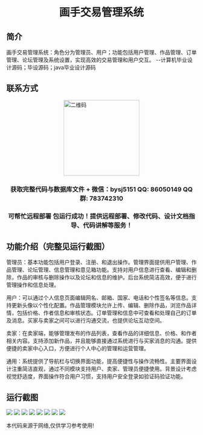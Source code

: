 <p><h1 align="center">画手交易管理系统</h1></p>

## 简介
画手交易管理系统：角色分为管理员、用户；功能包括用户管理、作品管理、订单管理、论坛管理及系统设置，实现高效的交易管理和用户交互。    --计算机毕业设计源码；毕设源码；java毕业设计源码


## 联系方式
<img src="https://bs-1329754181.cos.ap-shanghai.myqcloud.com/wx.jpg" alt="二维码" style="display: block; margin: 0 auto;" width="200px">
<p><h3 align="center">获取完整代码与数据库文件 + 微信：bysj5151 QQ: 86050149 QQ群: 783742310</h3></p>
<p><h3 align="center">可帮忙远程部署 包运行成功！提供远程部署、修改代码、设计文档指导、代码讲解等服务！</h3></p>

## 功能介绍（完整见运行截图）
管理员：基本功能包括用户登录、注册、和退出操作。管理界面提供用户管理、作品管理、论坛管理、信息管理和意见箱功能。支持对用户信息进行查看、编辑和删除，作品的审核与删除操作以及论坛和信息的维护。后台系统简洁高效，便于进行管理操作和信息处理。

用户：可以通过个人信息页面编辑网名、邮箱、国家、电话和个性签名等信息。支持更新头像以个性化配置。作品管理模块允许上传、编辑、删除作品，浏览作品详情，包括价格、作者信息和审核状态。订单管理和信息中可查看和处理自己的订单及消息。买家与卖家之间可以进行沟通交流，也提供论坛互动空间。

卖家：在卖家端，能够管理发布的作品列表，查看作品的详细信息、价格、和作者相关内容。支持添加新作品，并且能够直接通过系统进行与买家消息的沟通。提供便捷的卖家中心入口，方便进行个人中心的管理和运营管理。

通用：系统提供了导航栏与切换界面功能，提高便捷性与操作流畅性。主要界面设计注重简洁直观，通过不同模块支持用户、卖家、管理员便捷使用。背景设计考虑视觉舒适度，界面操作符合用户习惯，支持用户安全登录如验证码验证功能。


## 运行截图
![](imgs/588112-20230619220014525-152143408.png)
![](imgs/588112-20230619220020258-815887224.png)
![](imgs/588112-20230619220024271-174810538.png)
![](imgs/588112-20230619220034141-298968777.png)
![](imgs/588112-20230619220046654-896495637.png)
![](imgs/588112-20230619220053645-869680159.png)
![](imgs/588112-20230619220058328-143319339.png)
![](imgs/588112-20230619220102487-377533133.png)

<p>本代码来源于网络,仅供学习参考使用!</p>
